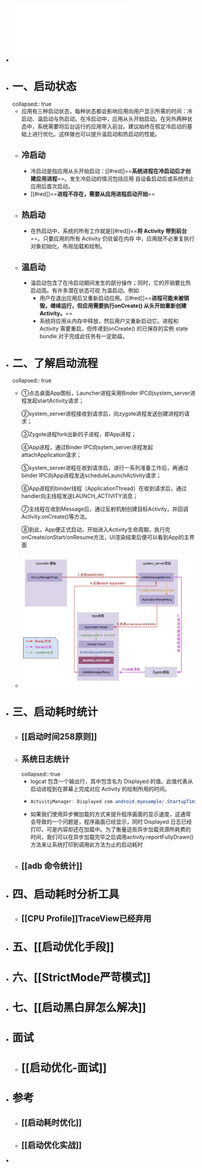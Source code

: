 - ![启动优化.pdf](../assets/启动优化_1692846139211_0.pdf)
- # 一、启动状态
  collapsed:: true
	- 应用有三种启动状态，每种状态都会影响应用向用户显示所需的时间：冷启动、温启动与热启动。在冷启动中，应用从头开始启动。在另外两种状态中，系统需要将后台运行的应用带入前台。建议始终在假定冷启动的基础上进行优化。这样做也可以提升温启动和热启动的性能。
	- ## 冷启动
		- 冷启动是指应用从头开始启动：[[#red]]==**系统进程在冷启动后才创建应用进程**==。发生冷启动的情况包括应用
		  自设备启动后或系统终止应用后首次启动。
		- [[#red]]==**进程不存在，需要从应用进程启动开始**==
	- ## 热启动
		- 在热启动中，系统的所有工作就是[[#red]]==**将 Activity 带到前台**==。只要应用的所有 Activity 仍驻留在内存
		  中，应用就不必重复执行对象初始化、布局加载和绘制。
	- ## 温启动
		- 温启动包含了在冷启动期间发生的部分操作；同时，它的开销要比热启动高。有许多潜在状态可视
		  为温启动。例如
			- 用户在退出应用后又重新启动应用。[[#red]]==**进程可能未被销毁，继续运行，但应用需要执行onCreate() 从头开始重新创建 Activity。**==
			- 系统将应用从内存中释放，然后用户又重新启动它。进程和 Activity 需要重启，但传递到onCreate() 的已保存的实例 state bundle 对于完成此任务有一定助益。
- # 二、了解启动流程
  collapsed:: true
	- ①点击桌面App图标，Launcher进程采用Binder IPC向system_server进程发起startActivity请求；
	  
	  ②system_server进程接收到请求后，向zygote进程发送创建进程的请求；
	  
	  ③Zygote进程fork出新的子进程，即App进程；
	  
	  ④App进程，通过Binder IPC向sytem_server进程发起attachApplication请求；
	  
	  ⑤system_server进程在收到请求后，进行一系列准备工作后，再通过binder IPC向App进程发送scheduleLaunchActivity请求；
	  
	  ⑥App进程的binder线程（ApplicationThread）在收到请求后，通过handler向主线程发送LAUNCH_ACTIVITY消息；
	  
	  ⑦主线程在收到Message后，通过反射机制创建目标Activity，并回调Activity.onCreate()等方法。
	  
	  ⑧到此，App便正式启动，开始进入Activity生命周期，执行完onCreate/onStart/onResume方法，UI渲染结束后便可以看到App的主界面
	- ![image.png](../assets/image_1692848232336_0.png)
- # 三、启动耗时统计
	- ## [[启动时间258原则]]
	- ## 系统日志统计
	  collapsed:: true
		- logcat 包含一个输出行，其中包含名为 Displayed 的值。此值代表从启动进程到在屏幕上完成对应 Activity 的绘制所用的时间。
		- ```java
		  ActivityManager: Displayed com.android.myexample/.StartupTiming: +3s534ms
		  ```
		- 如果我们使用异步懒加载的方式来提升程序画面的显示速度，这通常会导致的一个问题是，程序画面已经显示，同时 Displayed 日志已经打印，可是内容却还在加载中。为了衡量这些异步加载资源所耗费的时间，我们可以在异步加载完毕之后调用activity.reportFullyDrawn() 方法来让系统打印到调用此方法为止的启动耗时
	- ## [[adb 命令统计]]
- # 四、启动耗时分析工具
	- ## [[CPU Profile]]TraceView已经弃用
- # 五、[[启动优化手段]]
- # 六、[[StrictMode严苛模式]]
- # 七、[[启动黑白屏怎么解决]]
- # 面试
	- # [[启动优化-面试]]
- # 参考
	- ## [[启动耗时优化]]
	- ## [[启动优化实战]]
-